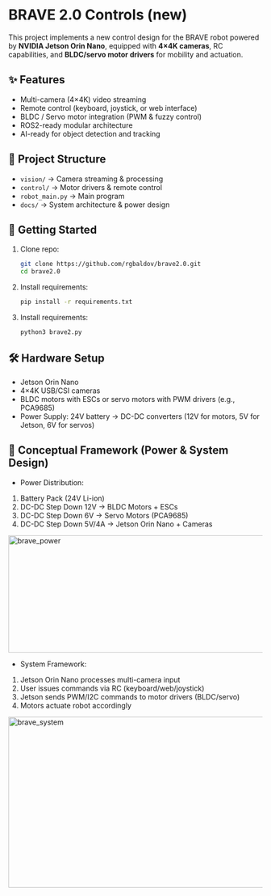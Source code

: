 # BRAVE 2.0 Controls (new)

This project implements a new control design for the BRAVE robot powered by **NVIDIA Jetson Orin Nano**, equipped with **4×4K cameras**, RC capabilities, and **BLDC/servo motor drivers** for mobility and actuation.  

## ✨ Features
- Multi-camera (4×4K) video streaming
- Remote control (keyboard, joystick, or web interface)
- BLDC / Servo motor integration (PWM & fuzzy control)
- ROS2-ready modular architecture
- AI-ready for object detection and tracking

## 📂 Project Structure
- `vision/` → Camera streaming & processing
- `control/` → Motor drivers & remote control
- `robot_main.py` → Main program
- `docs/` → System architecture & power design

## 🚀 Getting Started
1. Clone repo:
   ```bash
   git clone https://github.com/rgbaldov/brave2.0.git
   cd brave2.0
2. Install requirements:
    ```bash
   pip install -r requirements.txt
3. Install requirements:
    ```bash
   python3 brave2.py

## 🛠️ Hardware Setup
- Jetson Orin Nano
- 4×4K USB/CSI cameras
- BLDC motors with ESCs or servo motors with PWM drivers (e.g., PCA9685)
- Power Supply: 24V battery → DC-DC converters (12V for motors, 5V for Jetson, 6V for servos)

## 📐 Conceptual Framework (Power & System Design)
- Power Distribution:
1. Battery Pack (24V Li-ion)
2. DC-DC Step Down 12V → BLDC Motors + ESCs
3. DC-DC Step Down 6V → Servo Motors (PCA9685)
4. DC-DC Step Down 5V/4A → Jetson Orin Nano + Cameras

<img width="1106" height="232" alt="brave_power" src="https://github.com/user-attachments/assets/9ed97946-3dc6-4912-99f6-f2dfc8453d65" />

- System Framework:
1. Jetson Orin Nano processes multi-camera input
2. User issues commands via RC (keyboard/web/joystick)
3. Jetson sends PWM/I2C commands to motor drivers (BLDC/servo)
4. Motors actuate robot accordingly

<img width="816" height="338" alt="brave_system" src="https://github.com/user-attachments/assets/5d5e81f9-c9ad-438b-b827-1b95f2ba1c92" />

